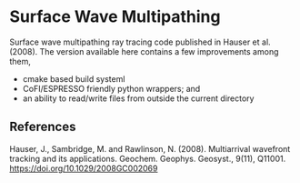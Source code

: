 # Surface Wave Multipathing
Surface wave multipathing ray tracing code published in Hauser et al. (2008).
The version available here contains a few  improvements among them,
- cmake based build systeml
- CoFI/ESPRESSO friendly python wrappers; and
- an ability to read/write files from outside the current directory

## References
Hauser, J., Sambridge, M. and Rawlinson, N. (2008). Multiarrival wavefront tracking and its applications. Geochem. Geophys. Geosyst., 9(11), Q11001. https://doi.org/10.1029/2008GC002069

